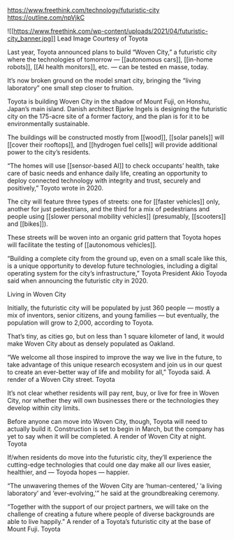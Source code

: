 
https://www.freethink.com/technology/futuristic-city
https://outline.com/npVjkC


![[https://www.freethink.com/wp-content/uploads/2021/04/futuristic-city_banner.jpg]]
Lead Image Courtesy of Toyota

Last year, Toyota announced plans to build “Woven City,” a futuristic city where the technologies of tomorrow — [[autonomous cars]], [[in-home robots]], [[AI health monitors]], etc. — can be tested en masse, today.

It’s now broken ground on the model smart city, bringing the “living laboratory” one small step closer to fruition.

Toyota is building Woven City in the shadow of Mount Fuji, on Honshu, Japan’s main island. Danish architect Bjarke Ingels is designing the futuristic city on the 175-acre site of a former factory, and the plan is for it to be environmentally sustainable.

The buildings will be constructed mostly from [[wood]], [[solar panels]] will [[cover their rooftops]], and [[hydrogen fuel cells]] will provide additional power to the city’s residents.

“The homes will use [[sensor-based AI]] to check occupants’ health, take care of basic needs and enhance daily life, creating an opportunity to deploy connected technology with integrity and trust, securely and positively,” Toyoto wrote in 2020.

The city will feature three types of streets: one for [[faster vehicles]] only, another for just pedestrians, and the third for a mix of pedestrians and people using [[slower personal mobility vehicles]] (presumably, [[scooters]] and [[bikes]]).

These streets will be woven into an organic grid pattern that Toyota hopes will facilitate the testing of [[autonomous vehicles]].

“Building a complete city from the ground up, even on a small scale like this, is a unique opportunity to develop future technologies, including a digital operating system for the city’s infrastructure,” Toyota President Akio Toyoda said when announcing the futuristic city in 2020.


Living in Woven City

Initially, the futuristic city will be populated by just 360 people — mostly a mix of inventors, senior citizens, and young families — but eventually, the population will grow to 2,000, according to Toyota.

That’s tiny, as cities go, but on less than 1 square kilometer of land, it would make Woven City about as densely populated as Oakland.

“We welcome all those inspired to improve the way we live in the future, to take advantage of this unique research ecosystem and join us in our quest to create an ever-better way of life and mobility for all,” Toyoda said.
A render of a Woven City street. Toyota

It’s not clear whether residents will pay rent, buy, or live for free in Woven City, nor whether they will own businesses there or the technologies they develop within city limits.

Before anyone can move into Woven City, though, Toyota will need to actually build it. Construction is set to begin in March, but the company has yet to say when it will be completed.
A render of Woven City at night. Toyota

If/when residents do move into the futuristic city, they’ll experience the cutting-edge technologies that could one day make all our lives easier, healthier, and — Toyoda hopes — happier.

“The unwavering themes of the Woven City are ‘human-centered,’ ‘a living laboratory’ and ‘ever-evolving,'” he said at the groundbreaking ceremony.

“Together with the support of our project partners, we will take on the challenge of creating a future where people of diverse backgrounds are able to live happily.”
A render of a Toyota’s futuristic city at the base of Mount Fuji. Toyota

